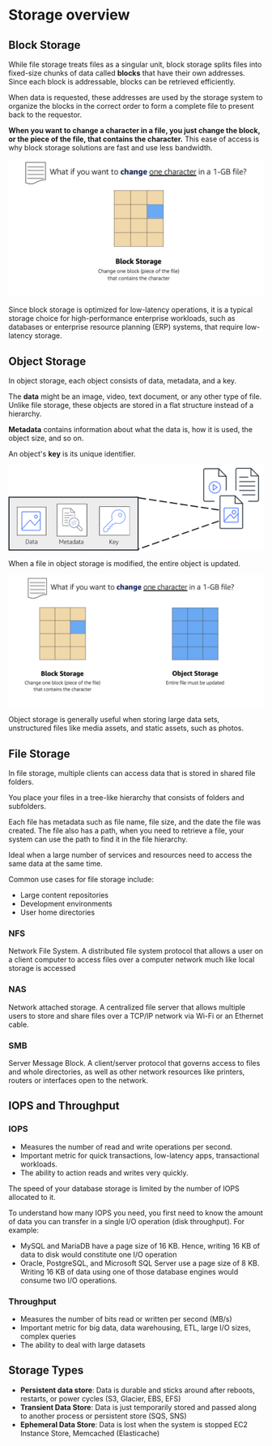 # Storage overview

## Block Storage

While file storage treats files as a singular unit, block storage splits files into fixed-size chunks of data called **blocks** that have their own addresses. Since each block is addressable, blocks can be retrieved efficiently.

When data is requested, these addresses are used by the storage system to organize the blocks in the correct order to form a complete file to present back to the requestor.

**When you want to change a character in a file, you just change the block, or the piece of the file, that contains the character.** This ease of access is why block storage solutions are fast and use less bandwidth.

![](./images/block-storage.png)

Since block storage is optimized for low-latency operations, it is a typical storage choice for high-performance enterprise workloads, such as databases or enterprise resource planning (ERP) systems, that require low-latency storage.


## Object Storage

In object storage, each object consists of data, metadata, and a key.

The **data** might be an image, video, text document, or any other type of file. Unlike file storage, these objects are stored in a flat structure instead of a hierarchy.

**Metadata** contains information about what the data is, how it is used, the object size, and so on.

An object's **key** is its unique identifier.

![](./images/obj-str.png)

When a file in object storage is modified, the entire object is updated.

![](./images/object-storage.png)

Object storage is generally useful when storing large data sets, unstructured files like media assets, and static assets, such as photos.


## File Storage

In file storage, multiple clients can access data that is stored in shared file folders. 

You place your files in a tree-like hierarchy that consists of folders and subfolders. 

Each file has metadata such as file name, file size, and the date the file was created. The file also has a path, when you need to retrieve a file, your system can use the path to find it in the file hierarchy.

Ideal when a large number of services and resources need to access the same data at the same time.

Common use cases for file storage include:
- Large content repositories
- Development environments
- User home directories

### NFS

Network File System. A distributed file system protocol that allows a user on a client computer to access files over a computer network much like local storage is accessed

### NAS

Network attached storage. A centralized file server that allows multiple users to store and share files over a TCP/IP network via Wi-Fi or an Ethernet cable.

### SMB

Server Message Block. A client/server protocol that governs access to files and whole directories, as well as other network resources like printers, routers or interfaces open to the network. 


## IOPS and Throughput

### IOPS

- Measures the number of read and write operations per second.
- Important metric for quick transactions, low-latency apps, transactional workloads.
- The ability to action reads and writes very quickly.

The speed of your database storage is limited by the number of IOPS allocated to it.

To understand how many IOPS you need, you first need to know the amount of data you can transfer in a single I/O operation (disk throughput). For example:
- MySQL and MariaDB have a page size of 16 KB. Hence, writing 16 KB of data to disk would constitute one I/O operation
- Oracle, PostgreSQL, and Microsoft SQL Server use a page size of 8 KB. Writing 16 KB of data using one of those database engines would consume two I/O operations.

### Throughput

- Measures the number of bits read or written per second (MB/s)
- Important metric for big data, data warehousing, ETL, large I/O sizes, complex queries
- The ability to deal with large datasets


## Storage Types

- **Persistent data store**: Data is durable and sticks around after reboots, restarts, or power cycles	(S3, Glacier, EBS, EFS)
- **Transient Data Store**: Data is just temporarily stored and passed along to another process or persistent store	(SQS, SNS)
- **Ephemeral Data Store**: Data is lost when the system is stopped	EC2 Instance Store, Memcached (Elasticache)

